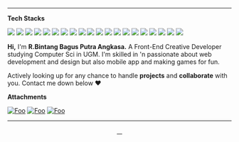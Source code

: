 <div align="center">
    <img src="https://sandboxes-js.now.sh/img/readme/errbint500.gif" alt="" >
</div>

---

**Tech Stacks**

[![](https://img.shields.io/badge/JAVASCRIPT%20-%23323330.svg?&style=flat&logo=javascript&logoColor=F0DB4F)](https://javascript.com) 
[![](https://img.shields.io/badge/TYPESCRIPT%20-%233178C6.svg?&style=flat&logo=typescript&logoColor=white)](https://typescriptlang.org) 
[![](https://img.shields.io/badge/REACT%20-%2356BDDA.svg?&style=flat&logo=react&logoColor=white)](https://reactjs.org) 
[![](https://img.shields.io/badge/NEXT%20-%23000000.svg?&style=flat&logo=next.js&logoColor=white)](https://nextjs.org)
[![](https://img.shields.io/badge/REACTNATIVE%20-%23202020.svg?&style=flat&logo=react&logoColor=9fdcea)](https://reactnative.dev) 
[![](https://img.shields.io/badge/EXPO%20-%238f4fff.svg?&style=flat&logo=expo&logoColor=white)](https://expo.io) 
[![](https://img.shields.io/badge/FIREBASE%20-%23FFA611.svg?&style=flat&logo=firebase&logoColor=white)](https://firebase.google.com) 
[![](https://img.shields.io/badge/GATSBY%20-%23663399.svg?&style=flat&logo=gatsby&logoColor=white)](https://gatsbyjs.com) 
[![](https://img.shields.io/badge/VUE%20-%234FC08D.svg?&style=flat&logo=vue.js&logoColor=white)](https://vuejs.org) 
[![](https://img.shields.io/badge/THREE%20-%23000000.svg?&style=flat&logo=three.js&logoColor=white)](https://threejs.org) 
[![](https://img.shields.io/badge/WEBGL%20-%234D0A0C.svg?&style=flat&logo=webgl&logoColor=white)](https://get.webgl.org)
[![](https://img.shields.io/badge/FIGMA%20-%23F24E1E.svg?&style=flat&logo=figma&logoColor=white)](https://figma.com) 
[![](https://img.shields.io/badge/FRAMER%20-%23325ACE.svg?&style=flat&logo=framer&logoColor=white)](https://framer.com) 
[![](https://img.shields.io/badge/NODE%20-%233C873A.svg?&style=flat&logo=node.js&logoColor=white)](https://nodejs.org) 
[![](https://img.shields.io/badge/ex_EXPRESS%20-%235f5f5f.svg)](https://expressjs.com) 
[![](https://img.shields.io/badge/PHP%20-%23474A8A.svg?&style=flat&logo=php&logoColor=white)](https://php.net) 
[![](https://img.shields.io/badge/LARAVEL%20-%23FB503B.svg?&style=flat&logo=laravel&logoColor=white)](https://laravel.com) 
[![](https://img.shields.io/badge/MONGODB%20-%235Ca75A.svg?&style=flat&logo=mongodb&logoColor=white)](https://mongodb.com) 
[![](https://img.shields.io/badge/MYSQL%20-%2300758F.svg?&style=flat&logo=mysql&logoColor=white)](https://mysql.com) 
[![](https://img.shields.io/badge/et%20cetera...%20-%23fafafa.svg)](https://roadmap.sh)

**Hi,**
I'm  **R.Bintang Bagus Putra Angkasa.** A Front-End Creative Developer studying Computer Sci in UGM. I'm skilled in 'n passionate about web development and design but also mobile app and making games for fun.

Actively looking up for any chance to handle **projects** and **collaborate** with you. Contact me down below ❤️

**Attachments**

[![Foo](https://sandboxes-js.now.sh/img/readme/btn1.svg)](http://errbint.net/)
[![Foo](https://sandboxes-js.now.sh/img/readme/btn2.svg)](https://errbint.net/figma) 
[![Foo](https://sandboxes-js.now.sh/img/readme/btn3.svg)](https://errbint.net/cv)

------

<div align="center">
    <a href="https://instagram.com/errbint">
        <img src="https://sandboxes-js.now.sh/img/readme/instagram.svg" alt="">
    </a>  
    <a href="https://wa.me/628988355006">
        <img src="https://sandboxes-js.now.sh/img/readme/whatsapp.svg" alt="">
    </a>  
    <a href="https://line.me/ti/p/FwXuuM_qrV">
        <img src="https://sandboxes-js.now.sh/img/readme/line.svg" alt="">
    </a>  
    <a href="https://www.linkedin.com/in/raden-bintang">
        <img src="https://sandboxes-js.now.sh/img/readme/linkedin.svg" alt="">
    </a>
</div>
